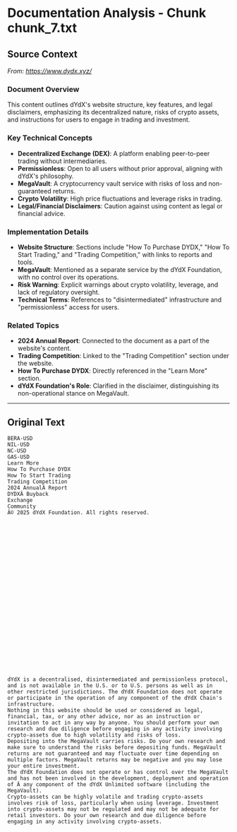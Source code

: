 # Documentation Analysis - Chunk chunk_7.txt

## Source Context
*From: https://www.dydx.xyz/*

### Document Overview  
This content outlines dYdX's website structure, key features, and legal disclaimers, emphasizing its decentralized nature, risks of crypto assets, and instructions for users to engage in trading and investment.  

### Key Technical Concepts  
- **Decentralized Exchange (DEX)**: A platform enabling peer-to-peer trading without intermediaries.  
- **Permissionless**: Open to all users without prior approval, aligning with dYdX's philosophy.  
- **MegaVault**: A cryptocurrency vault service with risks of loss and non-guaranteed returns.  
- **Crypto Volatility**: High price fluctuations and leverage risks in trading.  
- **Legal/Financial Disclaimers**: Caution against using content as legal or financial advice.  

### Implementation Details  
- **Website Structure**: Sections include "How To Purchase DYDX," "How To Start Trading," and "Trading Competition," with links to reports and tools.  
- **MegaVault**: Mentioned as a separate service by the dYdX Foundation, with no control over its operations.  
- **Risk Warning**: Explicit warnings about crypto volatility, leverage, and lack of regulatory oversight.  
- **Technical Terms**: References to "disintermediated" infrastructure and "permissionless" access for users.  

### Related Topics  
- **2024 Annual Report**: Connected to the document as a part of the website's content.  
- **Trading Competition**: Linked to the "Trading Competition" section under the website.  
- **How To Purchase DYDX**: Directly referenced in the "Learn More" section.  
- **dYdX Foundation's Role**: Clarified in the disclaimer, distinguishing its non-operational stance on MegaVault.

---

## Original Text
```
BERA-USD
NIL-USD
NC-USD
GAS-USD
Learn More
How To Purchase DYDX
How To Start Trading
Trading Competition
2024 AnnualÂ Report
DYDXÂ Buyback
Exchange
Community
Â© 2025 dYdX Foundation. All rights reserved.


























dYdX is a decentralised, disintermediated and permissionless protocol, and is not available in the U.S. or to U.S. persons as well as in other restricted jurisdictions. The dYdX Foundation does not operate or participate in the operation of any component of the dYdX Chain's infrastructure.
Nothing in this website should be used or considered as legal, financial, tax, or any other advice, nor as an instruction or invitation to act in any way by anyone. You should perform your own research and due diligence before engaging in any activity involving crypto-assets due to high volatility and risks of loss.
Depositing into the MegaVault carries risks. Do your own research and make sure to understand the risks before depositing funds. MegaVault returns are not guaranteed and may fluctuate over time depending on multiple factors. MegaVault returns may be negative and you may lose your entire investment.
The dYdX Foundation does not operate or has control over the MegaVault and has not been involved in the development, deployment and operation of Â any component of the dYdX Unlimited software (including the MegaVault).
Crypto-assets can be highly volatile and trading crypto-assets involves risk of loss, particularly when using leverage. Investment into crypto-assets may not be regulated and may not be adequate for retail investors. Do your own research and due diligence before engaging in any activity involving crypto-assets.













































```